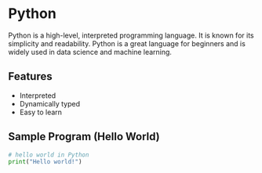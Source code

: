 # Python

Python is a high-level, interpreted programming language. It is known for its
simplicity and readability. Python is a great language for beginners and is
widely used in data science and machine learning.

## Features

- Interpreted
- Dynamically typed
- Easy to learn

## Sample Program (Hello World)

```python
# hello world in Python
print("Hello world!")
```
